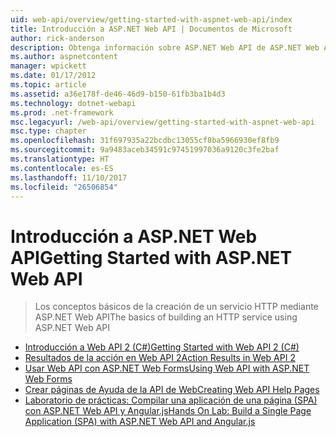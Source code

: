 ```yaml
---
uid: web-api/overview/getting-started-with-aspnet-web-api/index
title: Introducción a ASP.NET Web API | Documentos de Microsoft
author: rick-anderson
description: Obtenga información sobre ASP.NET Web API de ASP.NET Web API es un marco que facilita la creación de servicios HTTP que llegan a una amplia gama de clientes, incluidos los exploradores...
ms.author: aspnetcontent
manager: wpickett
ms.date: 01/17/2012
ms.topic: article
ms.assetid: a36e178f-de46-46d9-b150-61fb3ba1b4d3
ms.technology: dotnet-webapi
ms.prod: .net-framework
msc.legacyurl: /web-api/overview/getting-started-with-aspnet-web-api
msc.type: chapter
ms.openlocfilehash: 31f697935a22bcdbc13055cf8ba5966930ef8fb9
ms.sourcegitcommit: 9a9483aceb34591c97451997036a9120c3fe2baf
ms.translationtype: HT
ms.contentlocale: es-ES
ms.lasthandoff: 11/10/2017
ms.locfileid: "26506854"
---
```

<a name="getting-started-with-aspnet-web-api"></a><span data-ttu-id="4b0ce-103">Introducción a ASP.NET Web API</span><span class="sxs-lookup"><span data-stu-id="4b0ce-103">Getting Started with ASP.NET Web API</span></span>
====================
> <span data-ttu-id="4b0ce-104">Los conceptos básicos de la creación de un servicio HTTP mediante ASP.NET Web API</span><span class="sxs-lookup"><span data-stu-id="4b0ce-104">The basics of building an HTTP service using ASP.NET Web API</span></span>


- [<span data-ttu-id="4b0ce-105">Introducción a Web API 2 (C#)</span><span class="sxs-lookup"><span data-stu-id="4b0ce-105">Getting Started with Web API 2 (C#)</span></span>](tutorial-your-first-web-api.md)
- [<span data-ttu-id="4b0ce-106">Resultados de la acción en Web API 2</span><span class="sxs-lookup"><span data-stu-id="4b0ce-106">Action Results in Web API 2</span></span>](action-results.md)
- [<span data-ttu-id="4b0ce-107">Usar Web API con ASP.NET Web Forms</span><span class="sxs-lookup"><span data-stu-id="4b0ce-107">Using Web API with ASP.NET Web Forms</span></span>](using-web-api-with-aspnet-web-forms.md)
- [<span data-ttu-id="4b0ce-108">Crear páginas de Ayuda de la API de Web</span><span class="sxs-lookup"><span data-stu-id="4b0ce-108">Creating Web API Help Pages</span></span>](creating-api-help-pages.md)
- [<span data-ttu-id="4b0ce-109">Laboratorio de prácticas: Compilar una aplicación de una página (SPA) con ASP.NET Web API y Angular.js</span><span class="sxs-lookup"><span data-stu-id="4b0ce-109">Hands On Lab: Build a Single Page Application (SPA) with ASP.NET Web API and Angular.js</span></span>](build-a-single-page-application-spa-with-aspnet-web-api-and-angularjs.md)
